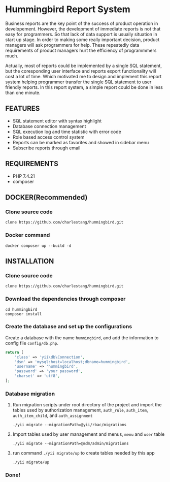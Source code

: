 Hummingbird Report System
============================

Business reports are the key point of the success of product operation in developement.
However, the development of immediate reports is not that easy for programmers.
So that lack of data support is usually situation in start up stage. In order to making
some really important decision, product managers will ask programmers for help.
These repeatedly data requirements of product managers hurt the efficiency of programmmers much.

Actually, most of reports could be implemented by a single SQL statement, but the coresponding
user interface and reports export functionality will cost a lot of time. Which motivated me to
design and implement this report system helping programmer transfer the single SQL statement to
user friendly reports. In this report system, a simple report could be done in less than one minute.


FEATURES
-------------------

- SQL statement editor with syntax highlight
- Database connection management
- SQL execution log and time statistic with error code
- Role based access control system
- Reports can be marked as favorites and showed in sidebar menu
- Subscribe reports through email

REQUIREMENTS
------------
- PHP 7.4.21
- composer

DOCKER(Recommended)
------------
### Clone source code

~~~
clone https://github.com/charlestang/hummingbird.git
~~~

### Docker command

~~~
docker composer up --build -d
~~~

INSTALLATION
------------
### Clone source code

~~~
clone https://github.com/charlestang/hummingbird.git
~~~

### Download the dependencies through composer

~~~
cd hummingbird
composer install
~~~

### Create the database and set up the configurations

Create a database with the name `hummingbird`, and add the information to config file `config/db.php`.

```php
return [
    'class' => 'yii\db\Connection',
    'dsn' => 'mysql:host=localhost;dbname=hummingbird',
    'username' => 'hummingbird',
    'password' => 'your password',
    'charset' => 'utf8',
];
```

### Database migration

1. Run migration scripts under root directory of the project and import the tables
used by authorization management, `auth_rule`, `auth_item`, `auth_item_child`, and `auth_assignment`

    ~~~
    ./yii migrate --migrationPath=@yii/rbac/migrations
    ~~~

2. Import tables used by user management and menus, `menu` and `user` table

    ~~~
    ./yii migrate --migrationPath=@mdm/admin/migrations
    ~~~

3. run command `./yii migrate/up` to create tables needed by this app

    ~~~
    ./yii migrate/up
    ~~~

### Done!
